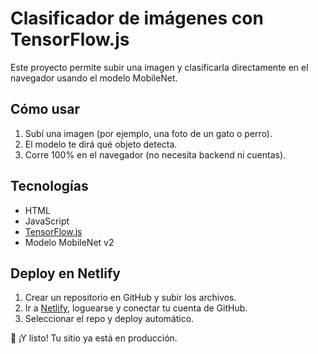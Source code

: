 # Clasificador de imágenes con TensorFlow.js

Este proyecto permite subir una imagen y clasificarla directamente en el navegador usando el modelo MobileNet.

## Cómo usar

1. Subí una imagen (por ejemplo, una foto de un gato o perro).
2. El modelo te dirá qué objeto detecta.
3. Corre 100% en el navegador (no necesita backend ni cuentas).

## Tecnologías

- HTML
- JavaScript
- [TensorFlow.js](https://www.tensorflow.org/js)
- Modelo MobileNet v2

## Deploy en Netlify

1. Crear un repositorio en GitHub y subir los archivos.
2. Ir a [Netlify](https://netlify.com), loguearse y conectar tu cuenta de GitHub.
3. Seleccionar el repo y deploy automático.

🎉 ¡Y listo! Tu sitio ya está en producción.
